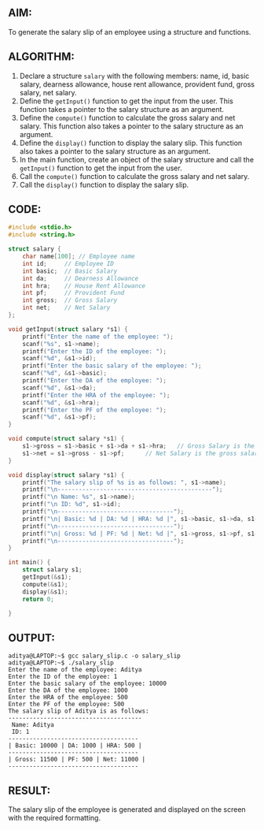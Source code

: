 ## AIM:
To generate the salary slip of an employee using a structure and functions.

## ALGORITHM:
1. Declare a structure `salary` with the following members: name, id, basic salary, dearness allowance, house rent allowance, provident fund, gross salary, net salary.
2. Define the `getInput()` function to get the input from the user. This function takes a pointer to the salary structure as an argument.
3. Define the `compute()` function to calculate the gross salary and net salary. This function also takes a pointer to the salary structure as an argument.
4. Define the `display()` function to display the salary slip. This function also takes a pointer to the salary structure as an argument.
5. In the main function, create an object of the salary structure and call the `getInput()` function to get the input from the user.
6. Call the `compute()` function to calculate the gross salary and net salary.
7. Call the `display()` function to display the salary slip.

## CODE:
```c
#include <stdio.h>
#include <string.h>

struct salary {
    char name[100]; // Employee name
    int id;     // Employee ID
    int basic;  // Basic Salary
    int da;     // Dearness Allowance
    int hra;    // House Rent Allowance
    int pf;     // Provident Fund
    int gross;  // Gross Salary
    int net;    // Net Salary
};

void getInput(struct salary *s1) {
    printf("Enter the name of the employee: ");
    scanf("%s", s1->name);
    printf("Enter the ID of the employee: ");
    scanf("%d", &s1->id);
    printf("Enter the basic salary of the employee: ");
    scanf("%d", &s1->basic);
    printf("Enter the DA of the employee: ");
    scanf("%d", &s1->da);
    printf("Enter the HRA of the employee: ");
    scanf("%d", &s1->hra);
    printf("Enter the PF of the employee: ");
    scanf("%d", &s1->pf);
}

void compute(struct salary *s1) {
    s1->gross = s1->basic + s1->da + s1->hra;   // Gross Salary is the sum of Basic salary dearness allowance and house rent allowance
    s1->net = s1->gross - s1->pf;      // Net Salary is the gross salary minus the provident fund
}

void display(struct salary *s1) {
    printf("The salary slip of %s is as follows: ", s1->name);
    printf("\n--------------------------------------------");
    printf("\n Name: %s", s1->name);
    printf("\n ID: %d", s1->id);
    printf("\n---------------------------------");
    printf("\n| Basic: %d | DA: %d | HRA: %d |", s1->basic, s1->da, s1->hra);
    printf("\n---------------------------------");
    printf("\n| Gross: %d | PF: %d | Net: %d |", s1->gross, s1->pf, s1->net);
    printf("\n---------------------------------");
}

int main() {
    struct salary s1;
    getInput(&s1);
    compute(&s1);
    display(&s1);
    return 0;

}
```

## OUTPUT:
```
aditya@LAPTOP:~$ gcc salary_slip.c -o salary_slip
aditya@LAPTOP:~$ ./salary_slip
Enter the name of the employee: Aditya
Enter the ID of the employee: 1
Enter the basic salary of the employee: 10000
Enter the DA of the employee: 1000
Enter the HRA of the employee: 500
Enter the PF of the employee: 500
The salary slip of Aditya is as follows:
--------------------------------------
 Name: Aditya
 ID: 1
-------------------------------------
| Basic: 10000 | DA: 1000 | HRA: 500 |
-------------------------------------
| Gross: 11500 | PF: 500 | Net: 11000 |
-------------------------------------

```

## RESULT:
The salary slip of the employee is generated and displayed on the screen with the required formatting.